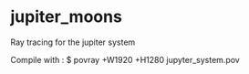 # jupiter_moons
Ray tracing for the jupiter system

Compile with : $ povray +W1920 +H1280  jupyter_system.pov 
